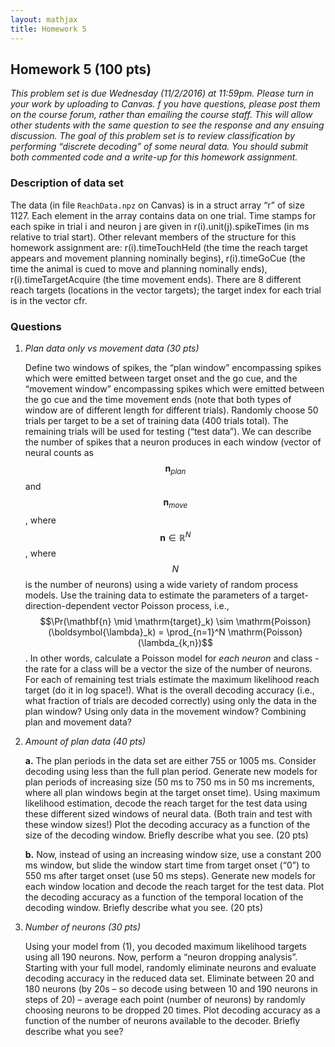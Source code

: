 ```yaml
---
layout: mathjax
title: Homework 5
---
```


## Homework 5 (100 pts)

_This problem set is due Wednesday (11/2/2016) at 11:59pm. Please turn in your work by uploading to
Canvas. f you have questions, please post them on the course forum, rather than emailing the
course staff. This will allow other students with the same question to see the response and any
ensuing discussion. The goal of this problem set is to review classification by performing
“discrete decoding” of some neural data. You should submit both commented code and a write-up
for this homework assignment._


### Description of data set

The data (in file `ReachData.npz` on Canvas) is in a struct array “r” of size 1127. Each
element in the array contains data on one trial. Time stamps for each spike in trial
i and neuron j are given in r(i).unit(j).spikeTimes (in ms relative to trial start). Other
relevant members of the structure for this homework assignment are: r(i).timeTouchHeld (the
time the reach target appears and movement planning nominally begins), r(i).timeGoCue (the time
the animal is cued to move and planning nominally ends), r(i).timeTargetAcquire (the time
movement ends). There are 8 different reach targets (locations in the vector targets); the
target index for each trial is in the vector cfr.

### Questions

1. _Plan data only vs movement data (30 pts)_

   Define two windows of spikes, the “plan window” encompassing spikes which were emitted between
   target onset and the go cue, and the “movement window” encompassing spikes which were emitted
   between the go cue and the time movement ends (note that both types of window are of different
   length for different trials). Randomly choose 50 trials per target to be a set of training data
   (400 trials total). The remaining trials will be used for testing (“test data”). We can
   describe the number of spikes that a neuron produces in each window (vector of neural counts as
   $$\mathbf{n}_{plan}$$ and $$\mathbf{n}_{move}$$, where $$\mathbf{n} \in \mathbb{R}^N$$,
   where $$N$$ is the number of neurons) using a wide variety of random process
   models. Use the training data to estimate the parameters of a target- direction-dependent
   vector Poisson process, i.e., $$\Pr(\mathbf{n} \mid \mathrm{target}_k) \sim
   \mathrm{Poisson}(\boldsymbol{\lambda}_k) = \prod_{n=1}^N \mathrm{Poisson}(\lambda_{k,n})$$.
   In other words, calculate a Poisson model for _each neuron_ and class - the rate for a class
   will be a vector the size of the number of neurons.  For each of remaining test trials
   estimate the maximum likelihood reach target (do it in log space!). What is the overall
   decoding accuracy (i.e., what fraction of trials are decoded correctly) using only the data
   in the plan window? Using only data in the movement window?  Combining plan and movement
   data?


2. _Amount of plan data (40 pts)_

     **a.** The plan periods in the data set are either 755 or 1005 ms. Consider decoding using less
     than the full plan period. Generate new models for plan periods of increasing size (50 ms to
     750 ms in 50 ms increments, where all plan windows begin at the target onset time). Using
     maximum likelihood estimation, decode the reach target for the test data using these different
     sized windows of neural data. (Both train and test with these window sizes!) Plot the
     decoding accuracy as a function of the size of the decoding window. Briefly describe what
     you see. (20 pts)

     **b.** Now, instead of using an increasing window size, use a constant 200 ms window, but slide
     the window start time from target onset (“0”) to 550 ms after target onset (use 50 ms
     steps). Generate new models for each window location and decode the reach target for the
     test data. Plot the decoding accuracy as a function of the temporal location of the
     decoding window. Briefly describe what you see. (20 pts)

3. _Number of neurons (30 pts)_

     Using your model from (1), you decoded maximum likelihood targets using all 190 neurons. Now,
     perform a “neuron dropping analysis”. Starting with your full model, randomly eliminate neurons
     and evaluate decoding accuracy in the reduced data set. Eliminate between 20 and 180 neurons
     (by 20s – so decode using between 10 and 190 neurons in steps of 20) – average each point
     (number of neurons) by randomly choosing neurons to be dropped 20 times. Plot decoding
     accuracy as a function of the number of neurons available to the decoder. Briefly describe
     what you see?
 

